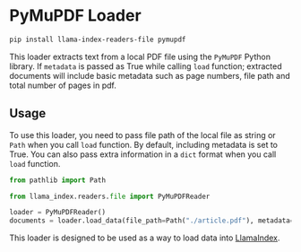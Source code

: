 # PyMuPDF Loader

```bash
pip install llama-index-readers-file pymupdf
```

This loader extracts text from a local PDF file using the `PyMuPDF` Python library. If `metadata` is passed as True while calling `load` function; extracted documents will include basic metadata such as page numbers, file path and total number of pages in pdf.

## Usage

To use this loader, you need to pass file path of the local file as string or `Path` when you call `load` function. By default, including metadata is set to True. You can also pass extra information in a `dict` format when you call `load` function.

```python
from pathlib import Path

from llama_index.readers.file import PyMuPDFReader

loader = PyMuPDFReader()
documents = loader.load_data(file_path=Path("./article.pdf"), metadata=True)
```

This loader is designed to be used as a way to load data into [LlamaIndex](https://github.com/run-llama/llama_index/).
